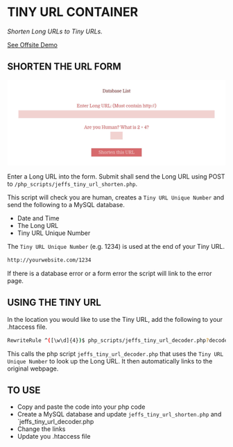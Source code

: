 # TINY URL CONTAINER

_Shorten Long URLs to Tiny URLs._

[See Offsite Demo](http://www.jeffdecola.com/my-php-containers/index.php?page=jeffs_tiny_url_container)

## SHORTEN THE URL FORM

![IMAGE - jeffs_tiny_url_container - IMAGE](../docs/pics/jeffs_tiny_url_container.jpg)

Enter a Long URL into the form. Submit shall send
the Long URL using POST to `/php_scripts/jeffs_tiny_url_shorten.php`.

This script will check you are human, creates a `Tiny URL
Unique Number` and send the following to a MySQL database.

* Date and Time
* The Long URL
* Tiny URL Unique Number

The `Tiny URL Unique Number` (e.g. 1234) is used at the end of your Tiny URL.

```bash
http://yourwebsite.com/1234
```

If there is a database error or a form error the script will link
to the error page.

## USING THE TINY URL

In the location you would like to use the Tiny URL, add the following to your
.htaccess file.

```bash
RewriteRule ^([\w\d]{4})$ php_scripts/jeffs_tiny_url_decoder.php?decode=$1 [L]
```

This calls the php script `jeffs_tiny_url_decoder.php` that uses
the `Tiny URL Unique Number` to look up the Long URL.  It then automatically
links to the original webpage.

## TO USE

* Copy and paste the code into your php code
* Create a MySQL database and update `jeffs_tiny_url_shorten.php` and
`jeffs_tiny_url_decoder.php
* Change the links
* Update you .htaccess file
